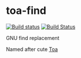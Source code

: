 # toa-find

[![Build status](https://ci.appveyor.com/api/projects/status/61ue2wyw97f17dpu/branch/master?svg=true)](https://ci.appveyor.com/project/DoumanAsh/toa-find/branch/master)
[![Build Status](https://travis-ci.org/DoumanAsh/toa-find.svg?branch=master)](https://travis-ci.org/DoumanAsh/toa-find)

GNU find replacement

Named after cute [Toa](https://vndb.org/c34928)
